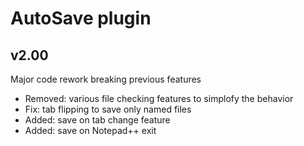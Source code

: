 # AutoSave plugin

## v2.00
Major code rework breaking previous features
- Removed: various file checking features to simplofy the behavior
- Fix: tab flipping to save only named files
- Added: save on tab change feature
- Added: save on Notepad++ exit
